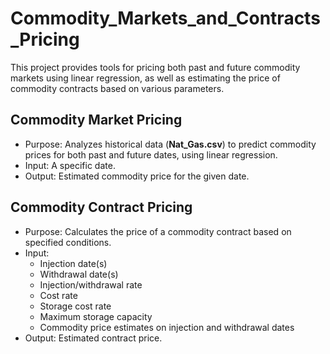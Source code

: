 # Commodity_Markets_and_Contracts_Pricing
This project provides tools for pricing both past and future commodity markets using linear regression, as well as estimating the price of commodity contracts based on various parameters.

## Commodity Market Pricing ##
* Purpose: Analyzes historical data (__Nat_Gas.csv__) to predict commodity prices for both past and future dates, using linear regression.
* Input: A specific date.
* Output: Estimated commodity price for the given date.

## Commodity Contract Pricing ##
* Purpose: Calculates the price of a commodity contract based on specified conditions.
* Input:
  * Injection date(s)
  * Withdrawal date(s)
  * Injection/withdrawal rate
  * Cost rate
  * Storage cost rate
  * Maximum storage capacity
  * Commodity price estimates on injection and withdrawal dates
* Output: Estimated contract price.
